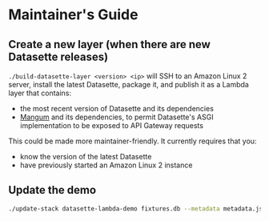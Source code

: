 # Maintainer's Guide

## Create a new layer (when there are new Datasette releases)

`./build-datasette-layer <version> <ip>` will SSH to an Amazon Linux 2 server, install the latest Datasette, package it, and publish it as a Lambda layer that contains:

- the most recent version of Datasette and its dependencies
- [Mangum](https://github.com/erm/mangum) and its dependencies, to permit Datasette's ASGI implementation to be exposed to API Gateway requests

This could be made more maintainer-friendly. It currently requires that you:

- know the version of the latest Datasette
- have previously started an Amazon Linux 2 instance

## Update the demo

```bash
./update-stack datasette-lambda-demo fixtures.db --metadata metadata.json.example --cors --domain datasette-demo.code402.com
```
